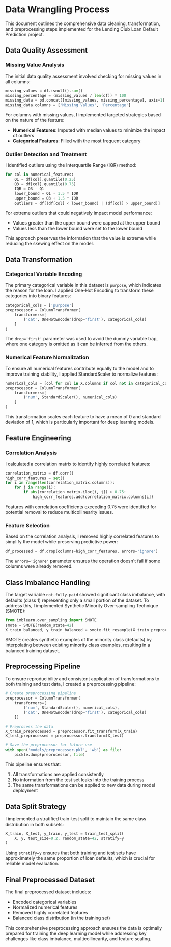 # Data Wrangling Process

This document outlines the comprehensive data cleaning, transformation, and preprocessing steps implemented for the Lending Club Loan Default Prediction project.

## Data Quality Assessment

### Missing Value Analysis

The initial data quality assessment involved checking for missing values in all columns:

```python
missing_values = df.isnull().sum()
missing_percentage = (missing_values / len(df)) * 100
missing_data = pd.concat([missing_values, missing_percentage], axis=1)
missing_data.columns = ['Missing Values', 'Percentage']
```

For columns with missing values, I implemented targeted strategies based on the nature of the feature:

- **Numerical Features**: Imputed with median values to minimize the impact of outliers
- **Categorical Features**: Filled with the most frequent category

### Outlier Detection and Treatment

I identified outliers using the Interquartile Range (IQR) method:

```python
for col in numerical_features:
    Q1 = df[col].quantile(0.25)
    Q3 = df[col].quantile(0.75)
    IQR = Q3 - Q1
    lower_bound = Q1 - 1.5 * IQR
    upper_bound = Q3 + 1.5 * IQR
    outliers = df[(df[col] < lower_bound) | (df[col] > upper_bound)]
```

For extreme outliers that could negatively impact model performance:
- Values greater than the upper bound were capped at the upper bound
- Values less than the lower bound were set to the lower bound

This approach preserves the information that the value is extreme while reducing the skewing effect on the model.

## Data Transformation

### Categorical Variable Encoding

The primary categorical variable in this dataset is `purpose`, which indicates the reason for the loan. I applied One-Hot Encoding to transform these categories into binary features:

```python
categorical_cols = ['purpose']
preprocessor = ColumnTransformer(
    transformers=[
        ('cat', OneHotEncoder(drop='first'), categorical_cols)
    ]
)
```

The `drop='first'` parameter was used to avoid the dummy variable trap, where one category is omitted as it can be inferred from the others.

### Numerical Feature Normalization

To ensure all numerical features contribute equally to the model and to improve training stability, I applied StandardScaler to normalize features:

```python
numerical_cols = [col for col in X.columns if col not in categorical_cols]
preprocessor = ColumnTransformer(
    transformers=[
        ('num', StandardScaler(), numerical_cols)
    ]
)
```

This transformation scales each feature to have a mean of 0 and standard deviation of 1, which is particularly important for deep learning models.

## Feature Engineering

### Correlation Analysis

I calculated a correlation matrix to identify highly correlated features:

```python
correlation_matrix = df.corr()
high_corr_features = set()
for i in range(len(correlation_matrix.columns)):
    for j in range(i):
        if abs(correlation_matrix.iloc[i, j]) > 0.75:
            high_corr_features.add(correlation_matrix.columns[i])
```

Features with correlation coefficients exceeding 0.75 were identified for potential removal to reduce multicollinearity issues.

### Feature Selection

Based on the correlation analysis, I removed highly correlated features to simplify the model while preserving predictive power:

```python
df_processed = df.drop(columns=high_corr_features, errors='ignore')
```

The `errors='ignore'` parameter ensures the operation doesn't fail if some columns were already removed.

## Class Imbalance Handling

The target variable `not.fully.paid` showed significant class imbalance, with defaults (class 1) representing only a small portion of the dataset. To address this, I implemented Synthetic Minority Over-sampling Technique (SMOTE):

```python
from imblearn.over_sampling import SMOTE
smote = SMOTE(random_state=42)
X_train_balanced, y_train_balanced = smote.fit_resample(X_train_preprocessed, y_train)
```

SMOTE creates synthetic examples of the minority class (defaults) by interpolating between existing minority class examples, resulting in a balanced training dataset.

## Preprocessing Pipeline

To ensure reproducibility and consistent application of transformations to both training and test data, I created a preprocessing pipeline:

```python
# Create preprocessing pipeline
preprocessor = ColumnTransformer(
    transformers=[
        ('num', StandardScaler(), numerical_cols),
        ('cat', OneHotEncoder(drop='first'), categorical_cols)
    ])

# Preprocess the data
X_train_preprocessed = preprocessor.fit_transform(X_train)
X_test_preprocessed = preprocessor.transform(X_test)

# Save the preprocessor for future use
with open('models/preprocessor.pkl', 'wb') as file:
    pickle.dump(preprocessor, file)
```

This pipeline ensures that:
1. All transformations are applied consistently
2. No information from the test set leaks into the training process
3. The same transformations can be applied to new data during model deployment

## Data Split Strategy

I implemented a stratified train-test split to maintain the same class distribution in both subsets:

```python
X_train, X_test, y_train, y_test = train_test_split(
    X, y, test_size=0.2, random_state=42, stratify=y
)
```

Using `stratify=y` ensures that both training and test sets have approximately the same proportion of loan defaults, which is crucial for reliable model evaluation.

## Final Preprocessed Dataset

The final preprocessed dataset includes:
- Encoded categorical variables
- Normalized numerical features
- Removed highly correlated features
- Balanced class distribution (in the training set)

This comprehensive preprocessing approach ensures the data is optimally prepared for training the deep learning model while addressing key challenges like class imbalance, multicollinearity, and feature scaling.
